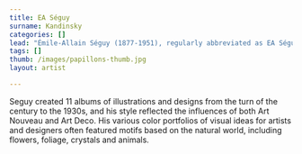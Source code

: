 ```yaml
---
title: EA Séguy
surname: Kandinsky
categories: []
lead: "Émile-Allain Séguy (1877-1951), regularly abbreviated as EA Séguy, is a French painter and decorator of the early 20th century, renowned for his illustrations of plants and insects in the Art Nouveau and Art Deco styles."
tags: []
thumb: /images/papillons-thumb.jpg
layout: artist

---
```


Seguy created 11 albums of illustrations and designs from the turn of the century to the 1930s, and his style reflected the influences of both Art Nouveau and Art Deco. His various color portfolios of visual ideas for artists and designers often featured motifs based on the natural world, including flowers, foliage, crystals and animals.